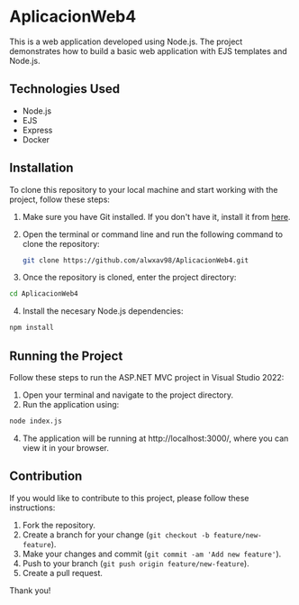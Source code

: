 # AplicacionWeb4

This is a web application developed using Node.js. The project demonstrates how to build a basic web application with EJS templates and Node.js.

## Technologies Used
- Node.js
- EJS
- Express
- Docker

## Installation
To clone this repository to your local machine and start working with the project, follow these steps:

1. Make sure you have Git installed. If you don't have it, install it from [here](https://git-scm.com/).

2. Open the terminal or command line and run the following command to clone the repository:
   ```bash
   git clone https://github.com/alwxav98/AplicacionWeb4.git
   ```
3. Once the repository is cloned, enter the project directory:

```bash
cd AplicacionWeb4
```

4. Install the necesary Node.js dependencies:

```bash
npm install
```

## Running the Project 

Follow these steps to run the ASP.NET MVC project in Visual Studio 2022:

1. Open your terminal and navigate to the project directory.
2. Run the application using:

```bash
node index.js
```
4. The application will be running at http://localhost:3000/, where you can view it in your browser.


## Contribution

If you would like to contribute to this project, please follow these instructions:

1. Fork the repository.
2. Create a branch for your change (`git checkout -b feature/new-feature`).
3. Make your changes and commit (`git commit -am 'Add new feature'`).
4. Push to your branch (`git push origin feature/new-feature`).
5. Create a pull request.

Thank you!
